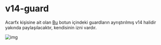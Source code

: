# v14-guard

Acarfx kişisine ait olan [Bu](https://github.com/acarfx/v13-all-bots) botun içindeki guardların ayrıştırılmış v14 halidir yakında paylaşılacaktır, kendisinin izni vardır.

![img](https://imgur.com/a/trsDpKo)
